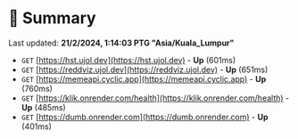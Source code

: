 # 📖 Summary
Last updated: **21/2/2024, 1:14:03 PTG "Asia/Kuala_Lumpur"**

- `GET` [https://hst.ujol.dev](https://hst.ujol.dev) - **Up** (601ms)
- `GET` [https://reddviz.ujol.dev](https://reddviz.ujol.dev) - **Up** (651ms)
- `GET` [https://memeapi.cyclic.app](https://memeapi.cyclic.app) - **Up** (760ms)
- `GET` [https://klik.onrender.com/health](https://klik.onrender.com/health) - **Up** (485ms)
- `GET` [https://dumb.onrender.com](https://dumb.onrender.com) - **Up** (401ms)
